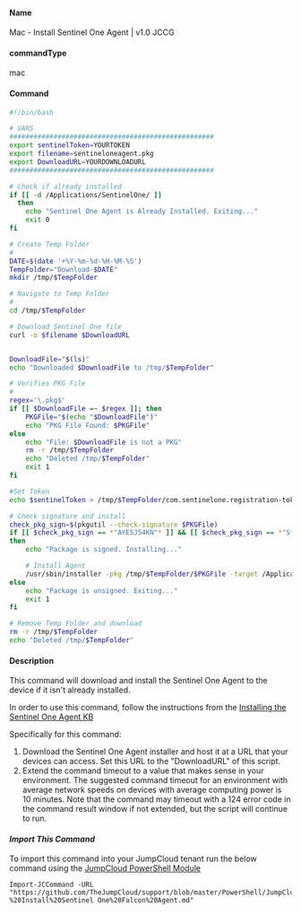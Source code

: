 #### Name

Mac - Install Sentinel One Agent | v1.0 JCCG

#### commandType

mac

#### Command

```bash
#!/bin/bash

# VARS
###################################################
export sentinelToken=YOURTOKEN
export filename=sentineloneagent.pkg
export DownloadURL=YOURDOWNLOADURL
###################################################

# Check if already installed
if [[ -d /Applications/SentinelOne/ ]]
  then
    echo "Sentinel One Agent is Already Installed. Exiting..."
    exit 0
fi

# Create Temp Folder
#
DATE=$(date '+%Y-%m-%d-%H-%M-%S')
TempFolder="Download-$DATE"
mkdir /tmp/$TempFolder

# Navigate to Temp Folder
#
cd /tmp/$TempFolder

# Download Sentinel One file
curl -o $filename $DownloadURL


DownloadFile="$(ls)"
echo "Downloaded $DownloadFile to /tmp/$TempFolder"

# Verifies PKG File
#
regex='\.pkg$'
if [[ $DownloadFile =~ $regex ]]; then
    PKGFile="$(echo "$DownloadFile")"
    echo "PKG File Found: $PKGFile"
else
    echo "File: $DownloadFile is not a PKG"
    rm -r /tmp/$TempFolder
    echo "Deleted /tmp/$TempFolder"
    exit 1
fi

#Set Token
echo $sentinelToken > /tmp/$TempFolder/com.sentinelone.registration-token

# Check signature and install
check_pkg_sign=$(pkgutil --check-signature $PKGFile)
if [[ $check_pkg_sign == *"AYE5J54KN"* ]] && [[ $check_pkg_sign == *"Status: signed by a developer certificate issued by Apple"* ]] && [[ $check_pkg_sign == *"Notarization: trusted by the Apple notary service"* ]]
then
    echo "Package is signed. Installing..."

    # Install Agent
    /usr/sbin/installer -pkg /tmp/$TempFolder/$PKGFile -target /Applications
else
    echo "Package is unsigned. Exiting..."
    exit 1
fi

# Remove Temp Folder and download
rm -r /tmp/$TempFolder
echo "Deleted /tmp/$TempFolder"
```

#### Description

This command will download and install the Sentinel One Agent to the device if it isn't already installed.

In order to use this command, follow the instructions from the [Installing the Sentinel One Agent KB](https://support.jumpcloud.com/s/article/Installing-the-SentinelOne-Falcon-Agent)

Specifically for this command:

1. Download the Sentinel One Agent installer and host it at a URL that your devices can access. Set this URL to the "DownloadURL" of this script.
2. Extend the command timeout to a value that makes sense in your environment. The suggested command timeout for an environment with average network speeds on devices with average computing power is 10 minutes. Note that the command may timeout with a 124 error code in the command result window if not extended, but the script will continue to run.
#### _Import This Command_

To import this command into your JumpCloud tenant run the below command using the [JumpCloud PowerShell Module](https://github.com/TheJumpCloud/support/wiki/Installing-the-JumpCloud-PowerShell-Module)

```
Import-JCCommand -URL "https://github.com/TheJumpCloud/support/blob/master/PowerShell/JumpCloud%20Commands%20Gallery/Mac%20Commands/Mac%20-%20Install%20Sentinel One%20Falcon%20Agent.md"
```
